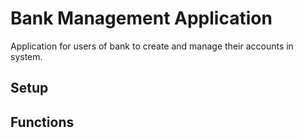 # Bank Management Application

Application for users of bank to create and manage their accounts in system.

## Setup

## Functions
